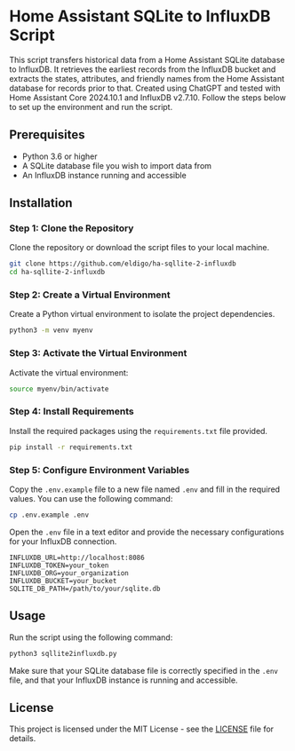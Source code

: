 # Home Assistant SQLite to InfluxDB Script

This script transfers historical data from a Home Assistant SQLite database to InfluxDB.
It retrieves the earliest records from the InfluxDB bucket and extracts the states, attributes, and friendly names from the Home Assistant database for records prior to that.
Created using ChatGPT and tested with Home Assistant Core 2024.10.1 and InfluxDB v2.7.10.
Follow the steps below to set up the environment and run the script.

## Prerequisites

- Python 3.6 or higher
- A SQLite database file you wish to import data from
- An InfluxDB instance running and accessible

## Installation

### Step 1: Clone the Repository

Clone the repository or download the script files to your local machine.

```bash
git clone https://github.com/eldigo/ha-sqllite-2-influxdb
cd ha-sqllite-2-influxdb
```

### Step 2: Create a Virtual Environment

Create a Python virtual environment to isolate the project dependencies.

```bash
python3 -m venv myenv
```

### Step 3: Activate the Virtual Environment

Activate the virtual environment:

```bash
source myenv/bin/activate
```

### Step 4: Install Requirements

Install the required packages using the `requirements.txt` file provided.

```bash
pip install -r requirements.txt
```

### Step 5: Configure Environment Variables

Copy the `.env.example` file to a new file named `.env` and fill in the required values. You can use the following command:

```bash
cp .env.example .env
```

Open the `.env` file in a text editor and provide the necessary configurations for your InfluxDB connection.

```plaintext
INFLUXDB_URL=http://localhost:8086
INFLUXDB_TOKEN=your_token
INFLUXDB_ORG=your_organization
INFLUXDB_BUCKET=your_bucket
SQLITE_DB_PATH=/path/to/your/sqlite.db
```

## Usage

Run the script using the following command:

```bash
python3 sqllite2influxdb.py
```

Make sure that your SQLite database file is correctly specified in the `.env` file, and that your InfluxDB instance is running and accessible.

## License

This project is licensed under the MIT License - see the [LICENSE](LICENSE) file for details.

